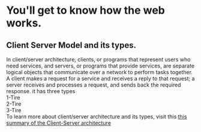 # You'll get to know how the web works.
## Client Server Model and its types.
In client/server architecture, clients, or programs that represent users who need services, and servers, or programs that provide services, are separate logical objects that communicate over a network to perform tasks together. A client makes a request for a service and receives a reply to that request; a server receives and processes a request, and sends back the required response.
it has three types  
  1-Tire  
  2-Tire  
  3-Tire  
To learn more about client/server architecture and its types, visit this <a href="https://docs.oracle.com/cd/E13203_01/tuxedo/tux71/html/intbas3.htm" target="_blank">this summary of the Client-Server architecture</a>
   
